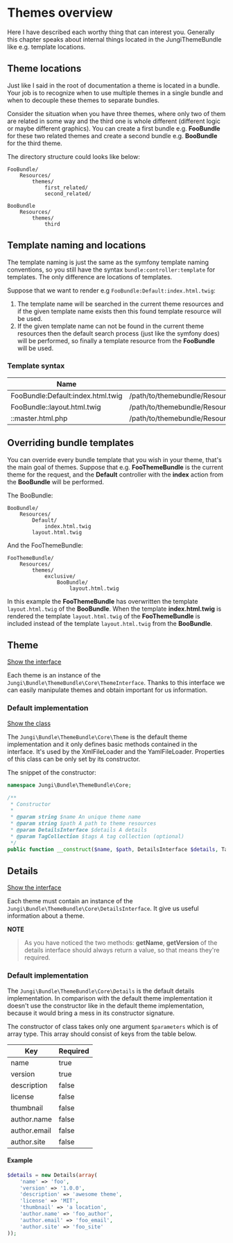 Themes overview
===============

Here I have described each worthy thing that can interest you. Generally this chapter speaks about internal things located
in the JungiThemeBundle like e.g. template locations.

Theme locations
---------------

Just like I said in the root of documentation a theme is located in a bundle. Your job is to recognize when to use
multiple themes in a single bundle and when to decouple these themes to separate bundles.

Consider the situation when you have three themes, where only two of them are related in some way and the third one is
whole different (different logic or maybe different graphics). You can create a first bundle e.g. **FooBundle** for these
two related themes and create a second bundle e.g. **BooBundle** for the third theme.

The directory structure could looks like below:

```
FooBundle/
    Resources/
        themes/
            first_related/
            second_related/

BooBundle
    Resources/
        themes/
            third
```

Template naming and locations
-----------------------------

The template naming is just the same as the symfony template naming conventions, so you still have the syntax `bundle:controller:template`
for templates. The only difference are locations of templates.

Suppose that we want to render e.g `FooBundle:Default:index.html.twig`:

1. The template name will be searched in the current theme resources and if the given template name exists then this found
template resource will be used.
2. If the given template name can not be found in the current theme resources then the default search process (just like
the symfony does) will be performed, so finally a template resource from the **FooBundle** will be used.

### Template syntax

Name | Path
---- | ----
FooBundle:Default:index.html.twig | /path/to/themebundle/Resources/themes/foo/FooBundle/Default/index.html.twig
FooBundle::layout.html.twig | /path/to/themebundle/Resources/themes/foo/FooBundle/layout.html.twig
::master.html.php | /path/to/themebundle/Resources/themes/foo/master.html.php

Overriding bundle templates
---------------------------

You can override every bundle template that you wish in your theme, that's the main goal of themes. Suppose that e.g.
**FooThemeBundle** is the current theme for the request, and the **Default** controller with the **index** action
from the **BooBundle** will be performed.

The BooBundle:

```
BooBundle/
    Resources/
        Default/
            index.html.twig
        layout.html.twig
```

And the FooThemeBundle:

```
FooThemeBundle/
    Resources/
        themes/
            exclusive/
                BooBundle/
                    layout.html.twig
```

In this example the **FooThemeBundle** has overwritten the template `layout.html.twig` of the **BooBundle**. When the
template **index.html.twig** is rendered the template `layout.html.twig` of the **FooThemeBundle** is included instead
of the template `layout.html.twig` from the **BooBundle**.

Theme
-----

[Show the interface](https://github.com/piku235/JungiThemeBundle/blob/master/Core/ThemeInterface.php)

Each theme is an instance of the `Jungi\Bundle\ThemeBundle\Core\ThemeInterface`. Thanks to this interface we can easily
manipulate themes and obtain important for us information.

### Default implementation

[Show the class](https://github.com/piku235/JungiThemeBundle/blob/master/Core/Theme.php)

The `Jungi\Bundle\ThemeBundle\Core\Theme` is the default theme implementation and it only defines basic methods contained
in the interface. It's used by the XmlFileLoader and the YamlFileLoader. Properties of this class can be only set by its
constructor.

The snippet of the constructor:

```php
namespace Jungi\Bundle\ThemeBundle\Core;

/**
 * Constructor
 *
 * @param string $name An unique theme name
 * @param string $path A path to theme resources
 * @param DetailsInterface $details A details
 * @param TagCollection $tags A tag collection (optional)
 */
public function __construct($name, $path, DetailsInterface $details, TagCollection $tags = null);
```

Details
-------

[Show the interface](https://github.com/piku235/JungiThemeBundle/blob/master/Core/DetailsInterface.php)

Each theme must contain an instance of the `Jungi\Bundle\ThemeBundle\Core\DetailsInterface`. It give us useful information
about a theme.

**NOTE**

> As you have noticed the two methods: **getName**, **getVersion** of the details interface should always return a value,
> so that means they're required.

### Default implementation

The `Jungi\Bundle\ThemeBundle\Core\Details` is the default details implementation. In comparison with the default theme
implementation it doesn't use the constructor like in the default theme implementation, because it would bring a mess in its
constructor signature.

The constructor of class takes only one argument `$parameters` which is of array type. This array should consist of keys
from the table below.

Key | Required
--- | --------
name | true
version | true
description | false
license | false
thumbnail | false
author.name | false
author.email | false
author.site | false

#### Example

```php
$details = new Details(array(
    'name' => 'foo',
    'version' => '1.0.0',
    'description' => 'awesome theme',
    'license' => 'MIT',
    'thumbnail' => 'a location',
    'author.name' => 'foo_author',
    'author.email' => 'foo_email',
    'author.site' => 'foo_site'
));
```
